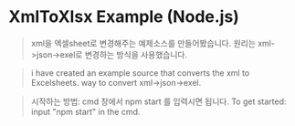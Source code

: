 # XmlToXlsx Example (Node.js)


> xml을 엑셀sheet로 변경해주는 예제소스를 만들어봤습니다. 원리는 xml->json->exel로 변경하는 방식을 사용했습니다. 

> i have created an example source that converts the xml to Excelsheets. way to convert xml->json->exel.


> 시작하는 방법:  cmd 창에서 npm start 를 입력시면 됩니다.
> To get started: input "npm start" in the cmd.
